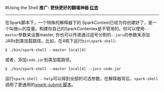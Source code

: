 #Using the Shell
**推广: 更快更好的翻墙神器 [红杏]( http://honx.in/i/VPZdDZnKEyd7byzB)**

---
在Spark脚本下，一个特殊的解释器下的 SparkContext已经为你创建好了，是一个叫做`sc`的变量。构建你自己的SparkContentex是不管用的。你可以使用`--master`参数来设置master, 你也可以传递通过逗号分割的`--jars`的参数来添加JARs到类加载路径。比如，在4核下运行`bin\spark-shell`:

	$ ./bin/spark-shell --master local[4]
	
或者，添加`code.jar`到类加载路径，

	$ ./bin/spark-shell --master local[4] --jars code.jar


运行`spark-shell --help`可以得到全部的可选参数。在解释器背后，`spark-shell`调用了更通用的[spark-submit 脚本](https://spark.apache.org/docs/latest/submitting-applications.html)。

